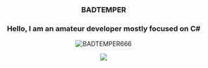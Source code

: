 <h3 align="center">BADTEMPER</h3>
<h3 align="center">Hello, I am an amateur developer mostly focused on C#</h3>
<p align="center"><img align="center" src="https://github-readme-stats.vercel.app/api/top-langs?username=BADTEMPER666&show_icons=true&theme=dark&locale=en&layout=compact" alt="BADTEMPER666" /></p>
<p align="center">
  <img src="https://discord.c99.nl/widget/theme-2/975435574150316093.png"/>
</p>
</p>
